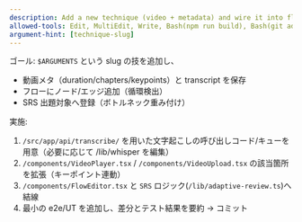 ```yaml
---
description: Add a new technique (video + metadata) and wire it into flow & SRS
allowed-tools: Edit, MultiEdit, Write, Bash(npm run build), Bash(git add:*), Bash(git commit:*)
argument-hint: [technique-slug]
---
```


ゴール: `$ARGUMENTS` という slug の技を追加し、
- 動画メタ（duration/chapters/keypoints）と transcript を保存
- フローにノード/エッジ追加（循環検出）
- SRS 出題対象へ登録（ボトルネック重み付け）

実施:
1) `/src/app/api/transcribe/` を用いた文字起こしの呼び出しコード/キューを用意（必要に応じて /lib/whisper を編集）
2) `/components/VideoPlayer.tsx` / `/components/VideoUpload.tsx` の該当箇所を拡張（キーポイント連動）
3) `/components/FlowEditor.tsx` と `SRS` ロジック(`/lib/adaptive-review.ts`)へ結線
4) 最小の e2e/UT を追加し、差分とテスト結果を要約 → コミット